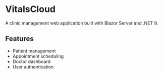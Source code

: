 # VitalsCloud

A clinic management web application built with Blazor Server and .NET 9.

## Features

- Patient management
- Appointment scheduling  
- Doctor dashboard
- User authentication
